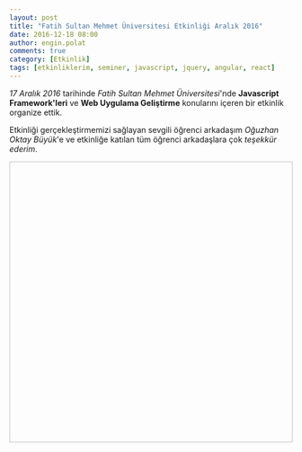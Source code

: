 ```yaml
---
layout: post
title: "Fatih Sultan Mehmet Üniversitesi Etkinliği Aralık 2016"
date: 2016-12-18 08:00
author: engin.polat
comments: true
category: [Etkinlik]
tags: [etkinliklerim, seminer, javascript, jquery, angular, react]
---
```

*17 Aralık 2016* tarihinde *Fatih Sultan Mehmet Üniversitesi*'nde **Javascript Framework'leri** ve **Web Uygulama Geliştirme** konularını içeren bir etkinlik organize ettik.

Etkinliği gerçekleştirmemizi sağlayan sevgili öğrenci arkadaşım *Oğuzhan Oktay Büyük*'e ve etkinliğe katılan tüm öğrenci arkadaşlara çok *teşekkür ederim*.

<img class="lazy img-responsive" data-src="/assets/uploads/2016/12/fsmvu-javascript-frameworks.jpg" width="600" height="500" />